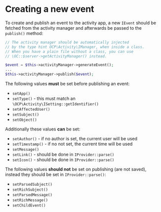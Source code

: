 # Creating a new event

To create and publish an event to the activity app, a new `IEvent` should be fetched from the activity manager and afterwards be passed to the `publish()` method:

```php
// The activity manager should be automatically injected
// by the type hint OCP\Activity\IManager, when inside a class.
// When you have a plain file without a class, you can use
// \OC::$server->getActivityManager() instead.

$event = $this->activityManager->generateEvent();
...
$this->activityManager->publish($event);
```

The following values **must** be set before publishing an event:

* `setApp()`
* `setType()` - this must match an `\OCP\Activity\ISetting::getIdentifier()`
* `setAffectedUser()`
* `setSubject()`
* `setObject()`

Additionally these values **can** be set:
* `setAuthor()` - if no author is set, the current user will be used
* `setTimestamp()` - if no not set, the current time will be used
* `setMessage()`
* `setLink()` - should be done in `IProvider::parse()`
* `setIcon()` - should be done in `IProvider::parse()`

The following values **should not** be set on publishing (are not saved), instead they should be set in `IProvider::parse()`:

* `setParsedSubject()`
* `setRichSubject()`
* `setParsedMessage()`
* `setRichMessage()`
* `setChildEvent()`

